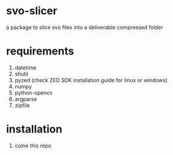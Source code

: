 # svo-slicer
a package to slice svo files into a deliverable compressed folder

# requirements
1. datetime
2. shutil
3. pyzed (check ZED SDK installation guide for linux or windows)
4. numpy
5. python-opencv
6. argparse
7. zipfile

# installation
1. colne this repo
